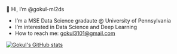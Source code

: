 👋 Hi, I’m @gokul-ml2ds
-  I’m a MSE Data Science gradaute @ University of Pennsylvania
-  I’m interested in Data Science and Deep Learning
-  How to reach me: gokul3101@gmail.com

<!---
gokul-ml2ds/gokul-ml2ds is a ✨ special ✨ repository because its `README.md` (this file) appears on your GitHub profile.
You can click the Preview link to take a look at your changes.
--->

[![Gokul's GitHub stats](https://github-readme-stats.vercel.app/api?username=gokul-ml2ds)](https://github.com/gokul-ml2ds/github-readme-stats)
